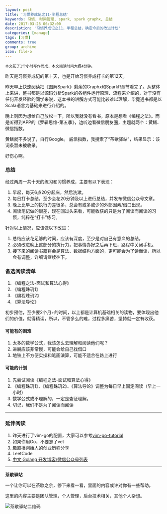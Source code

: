 ```yaml
---
layout: post
title: '习惯养成记之11-半程总结'
keywords: 习惯, 时间管理, spark, spark graphx, 总结
date: 2017-03-25 06:32:00
description: '习惯养成记之11，半程总结，确定今后的改进计划'
categories: [manage]
tags: [习惯]
comments: true
group: archive
icon: file-o
---
```


	本文花了1个小时写作而成，本文阅读时间大概4分钟。

昨天是习惯养成记的第十天，也是开始习惯养成打卡的第12天。

<!--more-->

昨天早上快速阅读把《图解Spark》剩余的Graphx和SparkR章节看完了。从整体上来讲，整书都是以源码分析Spark的各组件运行原理、流程来介绍的，对于没有任何开发经验的同学来说，这本书的讲解方式可能比较难以理解，毕竟通书都是以Scala语言为基础来进行介绍的。

晚上则因为想给自己放松一下，所以我就没有看书，原本是想看《编程之法》。而是听得到APP的《罗辑思维-第五季》，边听边看微信朋友圈，主题就两个：黄鳝、微信指数。

黄鳝就不多说了，自行Google。
威信指数，我搜索了“茶歇驿站”，结果显示：该词条暂未被收录。

好伤心啊。

### 总结 ###

经过两周一共十天的练习和习惯养成，主要有以下表现：

1. 早起，每天6点20分起床，然后洗漱。
2. 每日打卡总结，至少会花20分钟及以上进行总结，并发布微信公众号文章。
3. 晚上比早上的执行力差很多，总会有或多或少的外部因素/借口出现。
4. 阅读笔记做的很差，现在回过头来看，可能收获的只是为了阅读而阅读的习惯，纯粹在“打卡”练习。

针对以上情况，应该做以下改进：

1. 总结应该花足够的时间，应该有深度，至少是对自己有意义的总结。
2. 必须改进晚上这部分的执行力，把事情办好之后再下班，路程中关闭手机。
3. 接下来的阅读书籍将会是算法、数据结构方面的，更可能会为了读而读，所以会有调整，详细请继续往下。

### 备选阅读清单 ###

1. 《编程之法-面试和算法心得》
2. 《编程珠玑1》
3. 《编程珠玑2》
4. 《算法导论》

初步预估，至少要2个月+的时间，以上都是计算机基础相关的读物，要体现出他们的价值，就得精读，所以，不管多么的难，过程多痛苦，坚持就一定有收获。

#### 可能有的困难 ####

1. 太多的数学公式，我该怎么去理解和阅读他们呢？
2. 进展应该非常慢，可能会给自己找借口
3. 地铁上不方便实操和笔画演算，可能不适合在路上进行

#### 可能的计划 ####

1. 先尝试阅读《编程之法-面试和算法心得》
2. 《编程珠玑1》、《编程珠玑2》、《算法导论》调整为每日早上固定阅读（早上一小时）
3. 数学公式或不理解的，一定是查证理解。
4. 切记，我们不是为了阅读而阅读

----

### 延伸阅读 ###

1. 昨天进行了vim-go的配置，大家可以参考[vim-go-tutorial](https://github.com/fatih/vim-go-tutorial)
2. 如果你用Go，不要忘了vet
3. 趣直播创始人的创业历程分享
4. LeetCode
5. [中文 Golang 开发博客/微信公众号列表](https://github.com/yangwenmai/golangBlogCN)

----

**茶歇驿站**

一个让你可以在茶歇之余，停下来看一看，里面的内容或许对你有一些帮助。

这里的内容主要是团队管理，个人管理，后台技术相关，其他个人杂想。

![茶歇驿站二维码](http://ww4.sinaimg.cn/large/824dcde4gw1f358o5j022j20by0bywf8.jpg)
